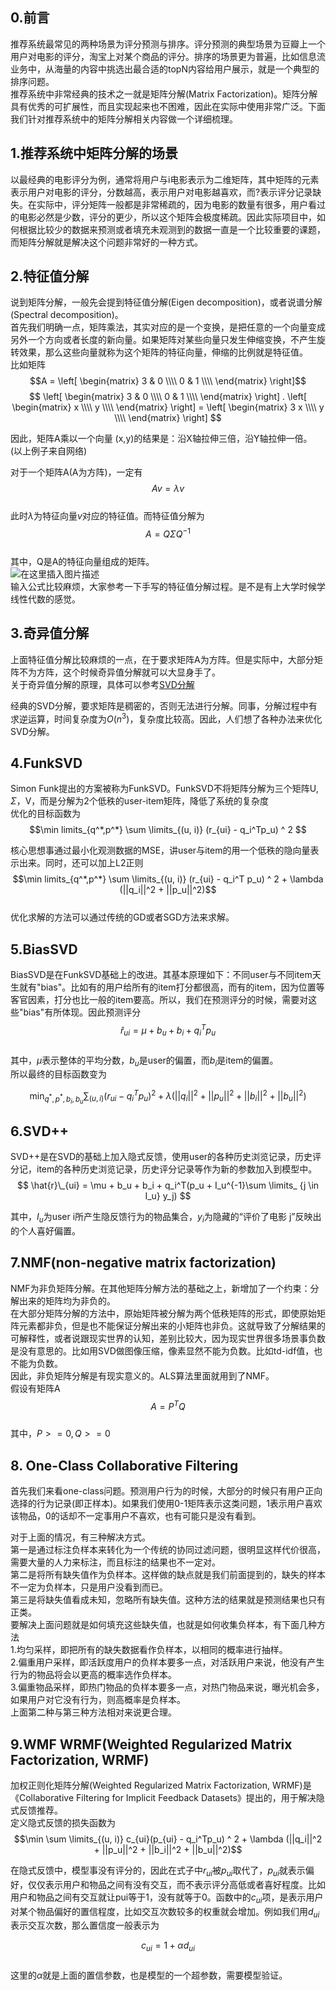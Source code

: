 ## 0.前言
推荐系统最常见的两种场景为评分预测与排序。评分预测的典型场景为豆瓣上一个用户对电影的评分，淘宝上对某个商品的评分。排序的场景更为普遍，比如信息流业务中，从海量的内容中挑选出最合适的topN内容给用户展示，就是一个典型的排序问题。  
推荐系统中非常经典的技术之一就是矩阵分解(Matrix Factorization)。矩阵分解具有优秀的可扩展性，而且实现起来也不困难，因此在实际中使用非常广泛。下面我们针对推荐系统中的矩阵分解相关内容做一个详细梳理。  

## 1.推荐系统中矩阵分解的场景
以最经典的电影评分为例，通常将用户与i电影表示为二维矩阵，其中矩阵的元素表示用户对电影的评分，分数越高，表示用户对电影越喜欢，而?表示评分记录缺失。在实际中，评分矩阵一般都是非常稀疏的，因为电影的数量有很多，用户看过的电影必然是少数，评分的更少，所以这个矩阵会极度稀疏。因此实际项目中，如何根据比较少的数据来预测或者填充未观测到的数据一直是一个比较重要的课题，而矩阵分解就是解决这个问题非常好的一种方式。  


## 2.特征值分解
说到矩阵分解，一般先会提到特征值分解(Eigen decomposition)，或者说谱分解(Spectral decomposition)。  
首先我们明确一点，矩阵乘法，其实对应的是一个变换，是把任意的一个向量变成另外一个方向或者长度的新向量。如果矩阵对某些向量只发生伸缩变换，不产生旋转效果，那么这些向量就称为这个矩阵的特征向量，伸缩的比例就是特征值。  
比如矩阵$$A =
 \left[
 \begin{matrix}
   3 & 0 \\\\
   0 & 1 \\\\
  \end{matrix}
  \right]$$
$$
 \left[
 \begin{matrix}
   3 & 0 \\\\
   0 & 1 \\\\
  \end{matrix}
  \right] .
  \left[
   \begin{matrix}
  x \\\\
  y \\\\
  \end{matrix}
  \right] = 
   \left[
   \begin{matrix}
 3 x \\\\
  y \\\\
  \end{matrix}
  \right]
$$  

因此，矩阵A乘以一个向量 (x,y)的结果是：沿X轴拉伸三倍，沿Y轴拉伸一倍。  
(以上例子来自网络)

对于一个矩阵A(A为方阵)，一定有  
$$A v = \lambda v$$  
此时$\lambda$为特征向量$v$对应的特征值。而特征值分解为  
$$A = Q \Sigma Q^{-1}$$  
 其中，Q是A的特征向量组成的矩阵。  
 ![在这里插入图片描述](https://github.com/bitcarmanlee/easy-algorithm-interview-photo/blob/master/recommend/matrix_decomposition/1.jpeg)  
输入公式比较麻烦，大家参考一下手写的特征值分解过程。是不是有上大学时候学线性代数的感觉。  

## 3.奇异值分解
上面特征值分解比较麻烦的一点，在于要求矩阵A为方阵。但是实际中，大部分矩阵不为方阵，这个时候奇异值分解就可以大显身手了。  
关于奇异值分解的原理，具体可以参考[SVD分解](https://blog.csdn.net/bitcarmanlee/article/details/52068118?ops_request_misc=%257B%2522request%255Fid%2522%253A%2522158950724819195162533707%2522%252C%2522scm%2522%253A%252220140713.130102334.pc%255Fblog.%2522%257D&request_id=158950724819195162533707&biz_id=0&utm_medium=distribute.pc_search_result.none-task-blog-2~blog~first_rank_v2~rank_v25-1-52068118.nonecase&utm_term=%E5%A5%87%E5%BC%82%E5%80%BC%E5%88%86%E8%A7%A3)  

经典的SVD分解，要求矩阵是稠密的，否则无法进行分解。同事，分解过程中有求逆运算，时间复杂度为$O(n^3)$，复杂度比较高。因此，人们想了各种办法来优化SVD分解。  

## 4.FunkSVD
Simon Funk提出的方案被称为FunkSVD。FunkSVD不将矩阵分解为三个矩阵U, $\Sigma$，V，而是分解为2个低秩的user-item矩阵，降低了系统的复杂度  
优化的目标函数为  
$$\min limits_{q^*,p^*} \sum \limits_{(u, i)} (r_{ui} - q_i^Tp_u) ^ 2 $$  

核心思想事通过最小化观测数据的MSE，讲user与item的用一个低秩的隐向量表示出来。同时，还可以加上L2正则  
$$\min limits_{q^*,p^*} \sum \limits_{(u, i)} (r_{ui} - q_i^T p_u) ^ 2 + \lambda (||q_i||^2 + ||p_u||^2)$$  
优化求解的方法可以通过传统的GD或者SGD方法来求解。  

## 5.BiasSVD
BiasSVD是在FunkSVD基础上的改进。其基本原理如下：不同user与不同item天生就有"bias"。比如有的用户给所有的item打分都很高，而有的item，因为位置等客官因素，打分也比一般的item要高。所以，我们在预测评分的时候，需要对这些"bias"有所体现。因此预测评分  
$$ \hat{r}_{ui} = \mu + b_u + b_i + q_i^Tp_u $$  
其中，$\mu$表示整体的平均分数，$b_u$是user的偏置，而$b_i$是item的偏置。  
所以最终的目标函数变为  

$$\min_{q^*,p^*, b_i, b_u} \sum_{(u, i)} (r_{ui} - q_i^Tp_u) ^ 2 + \lambda (||q_i||^2 + ||p_u||^2 + ||b_i||^2 + ||b_u||^2)$$  

## 6.SVD++
SVD++是在SVD的基础上加入隐式反馈，使用user的各种历史浏览记录，历史评分记，item的各种历史浏览记录，历史评分记录等作为新的参数加入到模型中。  
$$ \hat{r}\_{ui} = \mu + b_u + b_i + q_i^T(p_u + I_u^{-1}\sum \limits_ {j \in I_u} y_j) $$    

其中，$I_u$为user i所产生隐反馈行为的物品集合，$y_i$为隐藏的“评价了电影 j”反映出的个人喜好偏置。  


## 7.NMF(non-negative matrix factorization)
NMF为非负矩阵分解。在其他矩阵分解方法的基础之上，新增加了一个约束：分解出来的矩阵均为非负的。  
在大部分矩阵分解的方法中，原始矩阵被分解为两个低秩矩阵的形式，即使原始矩阵元素都非负，但是也不能保证分解出来的小矩阵也非负。这就导致了分解结果的可解释性，或者说跟现实世界的认知，差别比较大，因为现实世界很多场景事负数是没有意思的。比如用SVD做图像压缩，像素显然不能为负数。比如td-idf值，也不能为负数。  
因此，非负矩阵分解是有现实意义的。ALS算法里面就用到了NMF。  
假设有矩阵A  
$$A = P^TQ$$  
其中，$P >= 0, Q >= 0$  


## 8. One-Class Collaborative Filtering

首先我们来看one-class问题。预测用户行为的时候，大部分的时候只有用户正向选择的行为记录(即正样本)。如果我们使用0-1矩阵表示这类问题，1表示用户喜欢该物品，0的话却不一定事用户不喜欢，也有可能只是没有看到。  

对于上面的情况，有三种解决方式。  
第一是通过标注负样本来转化为一个传统的协同过滤问题，很明显这样代价很高，需要大量的人力来标注，而且标注的结果也不一定对。  
第二是将所有缺失值作为负样本。这样做的缺点就是我们前面提到的，缺失的样本不一定为负样本，只是用户没看到而已。  
第三是将缺失值看成未知，忽略所有缺失值。这种方法的结果就是预测结果也只有正类。  
要解决上面问题就是如何填充这些缺失值，也就是如何收集负样本，有下面几种方法  
1.均匀采样，即把所有的缺失数据看作负样本，以相同的概率进行抽样。  
2.偏重用户采样，即活跃度用户的负样本要多一点，对活跃用户来说，他没有产生行为的物品将会以更高的概率选作负样本。  
3.偏重物品采样，即热门物品的负样本要多一点，对热门物品来说，曝光机会多，如果用户对它没有行为，则高概率是负样本。  
上面第二种与第三种方法相对来说更合理。  

## 9.WMF WRMF(Weighted Regularized Matrix Factorization, WRMF)

加权正则化矩阵分解(Weighted Regularized Matrix Factorization, WRMF)是《Collaborative Filtering for Implicit Feedback Datasets》提出的，用于解决隐式反馈推荐。  
定义隐式反馈的损失函数为  
$$\min  \sum \limits_{(u, i)} c_{ui}(p_{ui} - q_i^Tp_u) ^ 2 + \lambda (||q_i||^2 + ||p_u||^2 + ||b_i||^2 + ||b_u||^2)$$  

在隐式反馈中，模型事没有评分的，因此在式子中$r_{ui}$被$p_{ui}$取代了，$p_{ui}$就表示偏好，仅仅表示用户和物品之间有没有交互，而不表示评分高低或者喜好程度。比如用户和物品之间有交互就让pui等于1，没有就等于0。函数中的$c_{ui}$项，是表示用户对某个物品偏好的置信程度，比如交互次数较多的权重就会增加。例如我们用$d_{ui}$表示交互次数，那么置信度一般表示为  
  
$$c_{ui} = 1 + \alpha d_{ui}$$    
这里的$\alpha$就是上面的置信参数，也是模型的一个超参数，需要模型验证。  